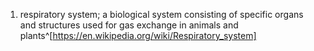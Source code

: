 1. respiratory system; a biological system consisting of specific organs and structures used for gas exchange in animals and plants^[https://en.wikipedia.org/wiki/Respiratory_system]
